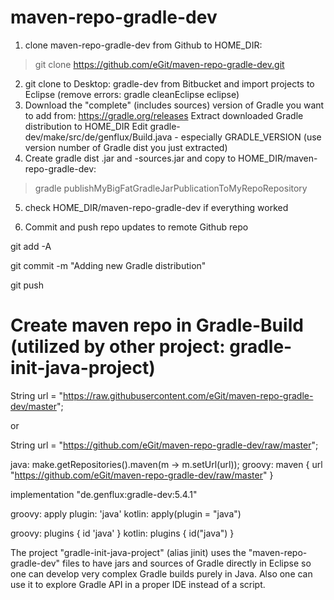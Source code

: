 # maven-repo-gradle-dev


1. clone maven-repo-gradle-dev from Github to HOME_DIR: 
  
  > git clone https://github.com/eGit/maven-repo-gradle-dev.git


2. git clone to Desktop: gradle-dev from Bitbucket and import projects to Eclipse (remove errors: gradle cleanEclipse eclipse)
3. Download the "complete" (includes sources) version of Gradle you want to add from: https://gradle.org/releases
    Extract downloaded Gradle distribution to HOME_DIR
    Edit gradle-dev/make/src/de/genflux/Build.java - especially GRADLE_VERSION (use version number of Gradle dist you just extracted)
4. Create gradle dist .jar and -sources.jar and copy to HOME_DIR/maven-repo-gradle-dev: 

  > gradle publishMyBigFatGradleJarPublicationToMyRepoRepository

5. check HOME_DIR/maven-repo-gradle-dev if everything worked

6. Commit and push repo updates to remote Github repo

git add -A

git commit -m "Adding new Gradle distribution"

git push


# Create maven repo in Gradle-Build (utilized by other project: gradle-init-java-project)

String url = "https://raw.githubusercontent.com/eGit/maven-repo-gradle-dev/master";

or

String url = "https://github.com/eGit/maven-repo-gradle-dev/raw/master";


java: make.getRepositories().maven(m -> m.setUrl(url));
groovy: maven { url "https://github.com/eGit/maven-repo-gradle-dev/raw/master" }

implementation "de.genflux:gradle-dev:5.4.1"

groovy: apply plugin: 'java'
kotlin: apply(plugin = "java")

groovy: plugins { id 'java' }
kotlin: plugins { id("java") }

The project "gradle-init-java-project" (alias jinit) uses the "maven-repo-gradle-dev" files to have jars and sources of Gradle directly in Eclipse 
so one can develop very complex Gradle builds purely in Java. Also one can use it to explore Gradle API in a proper IDE instead of a script.
